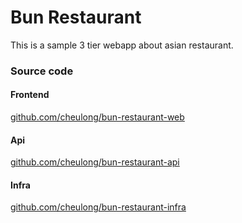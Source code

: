 
# Bun Restaurant

This is a sample 3 tier webapp about asian restaurant.

### Source code
#### Frontend
[github.com/cheulong/bun-restaurant-web](https://github.com/cheulong/bun-restaurant-web)

#### Api
[github.com/cheulong/bun-restaurant-api](https://github.com/cheulong/bun-restaurant-api)

#### Infra
[github.com/cheulong/bun-restaurant-infra](https://github.com/cheulong/bun-restaurant-infra)


